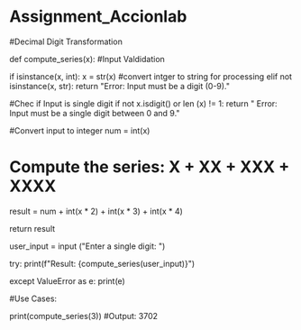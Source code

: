 # Assignment_Accionlab
#Decimal Digit Transformation

def compute_series(x):
#Input Valdidation

if isinstance(x, int):
  x = str(x) #convert intger to string for processing
elif not isinstance(x, str):
  return "Error: Input must be a digit (0-9)."

#Chec if Input is single digit
if not x.isdigit() or len (x) != 1:
  return " Error: Input must be a single digit between 0 and 9."

#Convert input to integer
num = int(x)

# Compute the series: X + XX + XXX + XXXX
result = num + int(x * 2) + int(x * 3) + int(x * 4)

return result

user_input = input ("Enter a single digit: ")

try:
    print(f"Result: {compute_series(user_input)}")

except ValueError as e:
    print(e)

#Use Cases:

print(compute_series(3))  #Output: 3702
